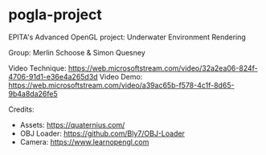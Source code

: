 # pogla-project
EPITA's Advanced OpenGL project: Underwater Environment Rendering

Group: Merlin Schoose & Simon Quesney

Video Technique: https://web.microsoftstream.com/video/32a2ea06-824f-4706-91d1-e36e4a265d3d
Video Demo: https://web.microsoftstream.com/video/a39ac65b-f578-4c1f-8d65-9b4a8da26fe5

Credits:
 - Assets: https://quaternius.com/
 - OBJ Loader: https://github.com/Bly7/OBJ-Loader
 - Camera: https://www.learnopengl.com
